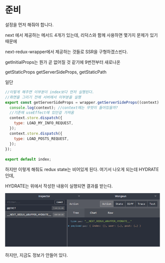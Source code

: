 # 준비

설정을 먼저 해줘야 합니다. 

next 에서 제공하는 메서드 4개가 있는데, 리덕스와 함께 사용하면 몇가지 문제가 있기 때문에 

next-redux-wrapper에서 제공하는 것들로 SSR을 구형하겠스빈다. 



getInitialProps는 뭔가 곧 없어질 것 같기에 9번전부터 새로나온

getStaticProps getServerSideProps, getStaticPath



일단 

```javascript
//이렇게 해주면 이부분이 index보다 먼저 실행된다.
//화면을 그리기 전에 서버에서 이부분을 실행
export const getServerSideProps = wrapper.getServerSideProps((context) => {
  console.log(context); //context에는 무엇이 들어있을까?
  //기존에 useEffect에 있던걸 가져옴
  context.store.dispatch({
    type: LOAD_MY_INFO_REQUEST,
  });
  context.store.dispatch({
    type: LOAD_POSTS_REQUEST,
  });
});

export default index;

```

하지만 이렇게 해줘도 redux state는 비어있게 된다. 여기서 나오게 되는데 HYDRATE인데, 

HYDRATE는 위에서 작성한 내용이 실행되면 결과를 받는다. 

![&#xC5EC;&#xAE30;&#xC11C; payload&#xC548;&#xC5D0; &#xBC1B;&#xC544;&#xC9C4;&#xB2E4;.](.gitbook/assets/image%20%2813%29.png)

하지만, 지금도 정보가 안들어 있다. 

